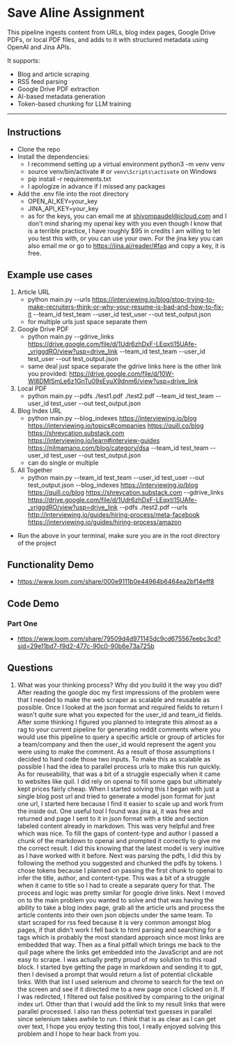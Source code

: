 # Save Aline Assignment

This pipeline ingests content from URLs, blog index pages, Google Drive PDFs, or local PDF files, and adds to it with structured metadata using OpenAI and Jina APIs.

It supports:
- Blog and article scraping
- RSS feed parsing
- Google Drive PDF extraction
- AI-based metadata generation
- Token-based chunking for LLM training

---

## Instructions
- Clone the repo
- Install the dependencies:
    - I recommend setting up a virtual environment python3 -m venv venv
    - source venv/bin/activate # or `venv\Scripts\activate` on Windows
    - pip install -r requirements.txt
    - I apologize in advance if I missed any packages
- Add the .env file into the root directory
    - OPEN_AI_KEY=your_key
    - JINA_API_KEY=your_key
    - as for the keys, you can email me at shivompaudel@icloud.com and I don't mind sharing my openai key with you even though I know that is a terrible practice, I have roughly $95 in credits I am willing to let you test this with, or you can use your own. For the jina key you can also email me or go to https://jina.ai/reader/#faq and copy a key, it is free.

## Example use cases
1. Article URL
    - python main.py --urls https://interviewing.io/blog/stop-trying-to-make-recruiters-think-or-why-your-resume-is-bad-and-how-to-fix-it --team_id test_team --user_id test_user --out test_output.json
    - for multiple urls just space separate them
2. Google Drive PDF
    - python main.py --gdrive_links https://drive.google.com/file/d/1Udr6zhDxF-LEqxti15UAfe-_vriggdRO/view?usp=drive_link --team_id test_team --user_id test_user --out test_output.json
    - same deal just space separate the gdrive links here is the other link you provided: https://drive.google.com/file/d/10W-Wl8DMISmLe6z1GnTu09sEyuX9dnm6/view?usp=drive_link
3. Local PDF
    - python main.py --pdfs ./test1.pdf ./test2.pdf --team_id test_team --user_id test_user --out test_output.json
4. Blog Index URL
    - python main.py --blog_indexes https://interviewing.io/blog https://interviewing.io/topics#companies https://quill.co/blog https://shreycation.substack.com https://interviewing.io/learn#interview-guides https://nilmamano.com/blog/category/dsa --team_id test_team --user_id test_user --out test_output.json
    - can do single or multiple
5. All Together
    - python main.py --team_id test_team --user_id test_user --out test_output.json --blog_indexes https://interviewing.io/blog https://quill.co/blog https://shreycation.substack.com --gdrive_links https://drive.google.com/file/d/1Udr6zhDxF-LEqxti15UAfe-_vriggdRO/view?usp=drive_link --pdfs ./test2.pdf --urls http://interviewing.io/guides/hiring-process/meta-facebook https://interviewing.io/guides/hiring-process/amazon
- Run the above in your terminal, make sure you are in the root directory of the project

## Functionality Demo
- https://www.loom.com/share/000e9111b0e44964b6464ea2bf14eff8

## Code Demo
### Part One
- https://www.loom.com/share/79509d4d971145dc9cd675567eebc3cd?sid=29e11bd7-f9d2-477c-90c0-90b6e73a725b

## Questions
1. What was your thinking process? Why did you build it the way you did?
    After reading the google doc my first impressions of the problem were that I needed to make the web scraper as scalable and reusable as possible. Once I looked at the json format and required fields to return I wasn't quite sure what you expected for the user_id and team_id fields. After some thinking I figured you planned to integrate this almost as a rag to your current pipeline for generating reddit comments where you would 
use this pipeline to query a specific article or group of articles for a team/company and then the user_id would represent the agent you were using to make the comment. As a result of those assumptions I decided to hard code those two inputs. To make this as scalable as possible I had the idea to parallel process urls to make this run quickly. As for reuseability, that was a bit of a struggle especially when it came to websites like quil. I did rely on
openai to fill some gaps but ultimately kept prices fairly cheap. When I started solving this I began with just a single blog post url and tried to generate a model json format for just one url, I started here because I find it easier to scale up and work from the inside out. One useful tool I found was jina ai, it was free and returned and page I sent to it in json format with a title and section labeled content already in markdown. This was very helpful 
and free which was nice. To fill the gaps of content-type and author I passed a chunk of the markdown to openai and prompted it correctly to give me the correct result. I did this knowing that the latest model is very inuitive as I have worked with it before. Next was parsing the pdfs, I did this by following the method you suggested and chunked the pdfs by tokens. I chose tokens because I planned on passing the first chunk to openai to infer the title, author, and content-type. 
This was a bit of a struggle when it came to title so I had to create a separate query for that. The process and logic was pretty similar for google drive links. Next I moved on to the main problem you wanted to solve and that was having the ability to take a blog index page, grab all the article urls and process the article contents into their own json objects under the same team. To start scraped for rss feed because it is very common amongst blog pages, if that didn't work I 
fell back to html parsing and searching for a tags which is probably the most standard approach since most links are embedded that way. Then as a final pitfall which brings me back to the quil page where the links get embedded into the JavaScript and are not easy to scrape. I was actually pretty proud of my solution to this road block. I started bye getting the page in markdown and sending it to gpt, then I devised a prompt that would return a list of potential clickable links.
With that list I used selenium and chrome to search for the text on the screen and see if it directed me to a new page once I clicked on it. If I was redircted, I filtered out false positived by comparing to the original index url. Other than that I would add the link to my result links that were parallel processed. I also ran thess potential text guesses in parallel since selenium takes awhile to run. I think that is as clear as I can get over text, I hope you enjoy testing this 
tool, I really enjoyed solving this problem and I hope to hear back from you.

 
